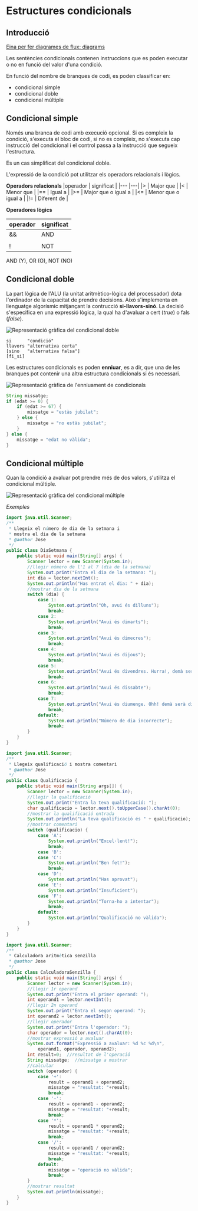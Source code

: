 # Estructures condicionals

## Introducció

[Eina per fer diagrames de flux: diagrams](https://app.diagrams.net/)

Les sentències condicionals contenen instruccions que es poden executar o no en funció del valor d'una condició.

En funció del nombre de branques de codi, es poden classificar en:

* condicional simple
* condicional doble
* condicional múltiple

## Condicional simple

Només una branca de codi amb execució opcional. Si es compleix la condició, s'executa el bloc de codi, si no es compleix, no s'executa cap instrucció del condicional i el control passa a la instrucció que segueix l'estructura. 

Es un cas simplificat del condicional doble.

L'expressió de la condició pot utilitzar els operadors relacionals i lògics.

**Operadors relacionals**
|operador | significat  |
|--- |---|
|>	| Major que |
|<	| Menor que |
|==	| Igual a  |
|>=	| Major que o igual a  |
|<=	| Menor que o igual a  |
|!=	| Diferent de  |

**Operadores lògics**

|operador | significat  |
|--- |---|
|&&	| AND  |
|||	| OR  |
|!	| NOT  |

AND (Y), OR (O), NOT (NO)

## Condicional doble

La part lògica de l'ALU (la unitat aritmètico-lògica del processador) dota l'ordinador de la capacitat de prendre decisions. Això s'implementa en llenguatge algorísmic mitjançant la contrucció **si-llavors-sinó**. La decisió s'especifica en una expressió lògica, la qual ha d'avaluar a cert (*true*) o fals (*false*).

![Representació gràfica del condicional doble](assets/1.1/diag_flux-if_else.jpg)

```
si		"condició"
llavors	"alternativa certa"
[sino	"alternativa falsa"]
[fi_si]
```
Les estructures condicionals es poden **enniuar**, es a dir, que una de les branques pot contenir una altra estructura condicionals si és necessari.

![Representació gràfica de l'enniuament de condicionals](assets/1.1/diag_flux-if_else-enniuat.jpg)

```java
String missatge;
if (edat >= 0) {
    if (edat >= 67) {
        missatge = "estàs jubilat";
    } else {
        missatge = "no estàs jubilat";
    }
} else {
    missatge = "edat no vàlida";
}
```

## Condicional múltiple

Quan la condició a avaluar pot prendre més de dos valors, s'utilitza el condicional múltiple.

![Representació gràfica del condicional múltiple](assets/1.1/diag_flux-switch_case.png)

*Exemples*

```java
import java.util.Scanner;
/**
 * Llegeix el número de dia de la setmana i 
 * mostra el dia de la setmana
 * @author Jose
 */
public class DiaSetmana {
    public static void main(String[] args) {
        Scanner lector = new Scanner(System.in);
        //llegir número de l'1 al 7 (dia de la setmana)
        System.out.print("Entra el dia de la setmana: ");
        int dia = lector.nextInt();
        System.out.println("Has entrat el dia: " + dia);
        //mostrar dia de la setmana
        switch (dia) {
            case 1: 
                System.out.println("Oh, avui és dilluns");
                break;
            case 2: 
                System.out.println("Avui és dimarts");
                break;
            case 3:
                System.out.println("Avui és dimecres");
                break;
            case 4:
                System.out.println("Avui és dijous");
                break;
            case 5:
                System.out.println("Avui és divendres. Hurra!, demà serà dissabte");
                break;
            case 6:
                System.out.println("Avui és dissabte");
                break;
            case 7:
                System.out.println("Avui és diumenge. Ohh! demà serà dilluns");
                break;
            default:
                System.out.println("Número de dia incorrecte");
                break;
        }   
    }
}
```

```java
import java.util.Scanner;
/**
 * Llegeix qualificació i mostra comentari
 * @author Jose
 */
public class Qualificacio {
    public static void main(String args[]) {
        Scanner lector = new Scanner(System.in);
        //llegir la qualificació
        System.out.print("Entra la teva qualificació: ");
        char qualificacio = lector.next().toUpperCase().charAt(0);
        //mostrar la qualificació entrada
        System.out.println("La teva qualificació és " + qualificacio);
        //mostrar comentari
        switch (qualificacio) {
            case 'A':
                System.out.println("Excel·lent!");
                break;
            case 'B':
            case 'C':
                System.out.println("Ben fet!");
                break;
            case 'D':
                System.out.println("Has aprovat");
            case 'E':
                System.out.println("Insuficient");
            case 'F':
                System.out.println("Torna-ho a intentar");
                break;
            default:
                System.out.println("Qualificació no vàlida");
        }
    }
}
```

```java
import java.util.Scanner;
/**
 * Calculadora aritmètica senzilla
 * @author Jose
 */
public class CalculadoraSenzilla {
    public static void main(String[] args) {
        Scanner lector = new Scanner(System.in);
        //llegir 1r operand
        System.out.print("Entra el primer operand: ");
        int operand1 = lector.nextInt();
        //llegir 2n operand
        System.out.print("Entra el segon operand: ");
        int operand2 = lector.nextInt();
        //llegir operador
        System.out.print("Entra l'operador: ");
        char operador = lector.next().charAt(0);
        //mostrar expressió a avaluar
        System.out.format("Expressió a avaluar: %d %c %d\n",
            operand1, operador, operand2);      
        int result=0;  //resultat de l'operació
        String missatge;  //missatge a mostrar
        //calcular
        switch (operador) {
            case '+':
                result = operand1 + operand2;
                missatge = "resultat: "+result;
                break;
            case '-':
                result = operand1 - operand2;
                missatge = "resultat: "+result;
                break;
            case '*':
                result = operand1 * operand2;
                missatge = "resultat: "+result;
                break;
            case '/':
                result = operand1 / operand2;
                missatge = "resultat: "+result;
                break;
            default:
                missatge = "operació no vàlida";
                break;
        }
        //mostrar resultat
        System.out.println(missatge);      
    } 
}
```
